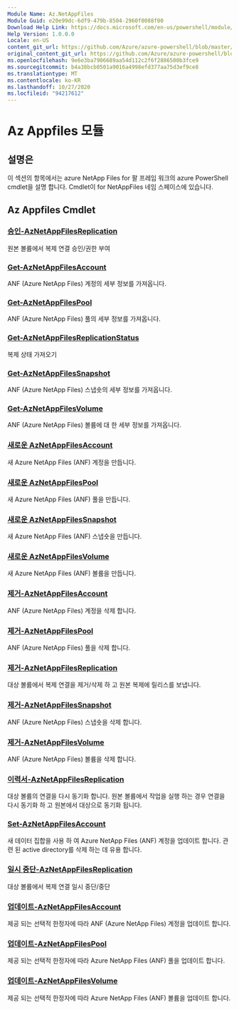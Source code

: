 ```yaml
---
Module Name: Az.NetAppFiles
Module Guid: e20e99dc-6df9-479b-8504-2960f0088f00
Download Help Link: https://docs.microsoft.com/en-us/powershell/module/az.netappfiles
Help Version: 1.0.0.0
Locale: en-US
content_git_url: https://github.com/Azure/azure-powershell/blob/master/src/NetAppFiles/NetAppFiles/help/Az.NetAppFiles.md
original_content_git_url: https://github.com/Azure/azure-powershell/blob/master/src/NetAppFiles/NetAppFiles/help/Az.NetAppFiles.md
ms.openlocfilehash: 9e6e3ba7906689aa54d112c2f6f2886500b3fce9
ms.sourcegitcommit: b4a38bcb0501a9016a4998efd377aa75d3ef9ce8
ms.translationtype: MT
ms.contentlocale: ko-KR
ms.lasthandoff: 10/27/2020
ms.locfileid: "94217612"
---
```

# Az Appfiles 모듈
## 설명은
이 섹션의 항목에서는 azure NetApp Files for 팔 프레임 워크의 azure PowerShell cmdlet을 설명 합니다. Cmdlet이 for NetAppFiles 네임 스페이스에 있습니다.

## Az Appfiles Cmdlet
### [승인-AzNetAppFilesReplication](Approve-AzNetAppFilesReplication.md)
원본 볼륨에서 복제 연결 승인/권한 부여

### [Get-AzNetAppFilesAccount](Get-AzNetAppFilesAccount.md)
ANF (Azure NetApp Files) 계정의 세부 정보를 가져옵니다.

### [Get-AzNetAppFilesPool](Get-AzNetAppFilesPool.md)
ANF (Azure NetApp Files) 풀의 세부 정보를 가져옵니다.

### [Get-AzNetAppFilesReplicationStatus](Get-AzNetAppFilesReplicationStatus.md)
복제 상태 가져오기

### [Get-AzNetAppFilesSnapshot](Get-AzNetAppFilesSnapshot.md)
ANF (Azure NetApp Files) 스냅숏의 세부 정보를 가져옵니다.

### [Get-AzNetAppFilesVolume](Get-AzNetAppFilesVolume.md)
ANF (Azure NetApp Files) 볼륨에 대 한 세부 정보를 가져옵니다.

### [새로운 AzNetAppFilesAccount](New-AzNetAppFilesAccount.md)
새 Azure NetApp Files (ANF) 계정을 만듭니다.

### [새로운 AzNetAppFilesPool](New-AzNetAppFilesPool.md)
새 Azure NetApp Files (ANF) 풀을 만듭니다.

### [새로운 AzNetAppFilesSnapshot](New-AzNetAppFilesSnapshot.md)
새 Azure NetApp Files (ANF) 스냅숏을 만듭니다.

### [새로운 AzNetAppFilesVolume](New-AzNetAppFilesVolume.md)
새 Azure NetApp Files (ANF) 볼륨을 만듭니다.

### [제거-AzNetAppFilesAccount](Remove-AzNetAppFilesAccount.md)
ANF (Azure NetApp Files) 계정을 삭제 합니다.

### [제거-AzNetAppFilesPool](Remove-AzNetAppFilesPool.md)
ANF (Azure NetApp Files) 풀을 삭제 합니다.

### [제거-AzNetAppFilesReplication](Remove-AzNetAppFilesReplication.md)
대상 볼륨에서 복제 연결을 제거/삭제 하 고 원본 복제에 릴리스를 보냅니다.

### [제거-AzNetAppFilesSnapshot](Remove-AzNetAppFilesSnapshot.md)
ANF (Azure NetApp Files) 스냅숏을 삭제 합니다.

### [제거-AzNetAppFilesVolume](Remove-AzNetAppFilesVolume.md)
ANF (Azure NetApp Files) 볼륨을 삭제 합니다.

### [이력서-AzNetAppFilesReplication](Resume-AzNetAppFilesReplication.md)
대상 볼륨의 연결을 다시 동기화 합니다. 원본 볼륨에서 작업을 실행 하는 경우 연결을 다시 동기화 하 고 원본에서 대상으로 동기화 됩니다.

### [Set-AzNetAppFilesAccount](Set-AzNetAppFilesAccount.md)
새 데이터 집합을 사용 하 여 Azure NetApp Files (ANF) 계정을 업데이트 합니다. 관련 된 active directory를 삭제 하는 데 유용 합니다.

### [일시 중단-AzNetAppFilesReplication](Suspend-AzNetAppFilesReplication.md)
대상 볼륨에서 복제 연결 일시 중단/중단

### [업데이트-AzNetAppFilesAccount](Update-AzNetAppFilesAccount.md)
제공 되는 선택적 한정자에 따라 ANF (Azure NetApp Files) 계정을 업데이트 합니다.

### [업데이트-AzNetAppFilesPool](Update-AzNetAppFilesPool.md)
제공 되는 선택적 한정자에 따라 Azure NetApp Files (ANF) 풀을 업데이트 합니다.

### [업데이트-AzNetAppFilesVolume](Update-AzNetAppFilesVolume.md)
제공 되는 선택적 한정자에 따라 Azure NetApp Files (ANF) 볼륨을 업데이트 합니다.

